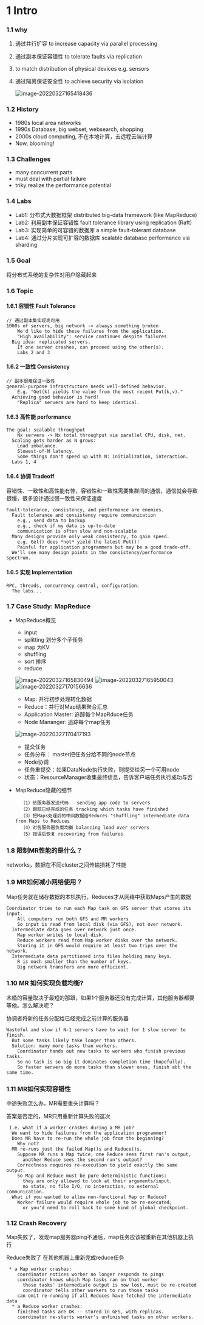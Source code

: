 # 1 Intro

### 1.1 why

1. 通过并行扩容 to increase capacity via parallel processing
2. 通过副本保证容错性 to tolerate faults via replication
3. to match distribution of physical devices e.g. sensors
4.  通过隔离保证安全性 to achieve security via isolation

    ![image-20220327165418436](https://tva1.sinaimg.cn/large/e6c9d24ely1h0ojkac78jj21ht0u0jvx.jpg)

### 1.2 History

* 1980s local area networks
* 1990s Database, big webset, websearch, shopping
* 2000s cloud computing, 不在本地计算，去远程云端计算
* Now, blooming!

### 1.3 Challenges

* many concurrent parts
* must deal with partial failure
* triky realize the performance potential

### 1.4 Labs

* Lab1: 分布式大数据框架 distributed big-data framework (like MapReduce)
* Lab2: 利用副本保证容错性 fault tolerance library using replication (Raft)
* Lab3: 实现简单的可容错的数据库 a simple fault-tolerant database
* Lab4: 通过分片实现可扩容的数据库 scalable database performance via sharding

### 1.5 Goal

将分布式系统的复杂性对用户隐藏起来

### 1.6 Topic

#### 1.6.1 容错性 Fault Tolerance

```
// 通过副本集实现高可用
1000s of servers, big network -> always something broken
    We'd like to hide these failures from the application.
    "High availability": service continues despite failures
  Big idea: replicated servers.
    If one server crashes, can proceed using the other(s).
    Labs 2 and 3
```

#### 1.6.2 一致性 Consistency

```
// 副本很难保证一致性
general-purpose infrastructure needs well-defined behavior.
    E.g. "Get(k) yields the value from the most recent Put(k,v)."
  Achieving good behavior is hard!
    "Replica" servers are hard to keep identical.
```

#### 1.6.3 高性能 performance

```
The goal: scalable throughput
    Nx servers -> Nx total throughput via parallel CPU, disk, net.
  Scaling gets harder as N grows:
    Load imbalance.
    Slowest-of-N latency.
    Some things don't speed up with N: initialization, interaction.
  Labs 1, 4
```

#### 1.6.4 协调 Tradeoff

容错性、一致性和高性能有悖，容错性和一致性需要集群间的通信，通信就会导致很慢，很多设计通过弱一致性来保证速度

```
Fault-tolerance, consistency, and performance are enemies.
  Fault tolerance and consistency require communication
    e.g., send data to backup
    e.g., check if my data is up-to-date
    communication is often slow and non-scalable
  Many designs provide only weak consistency, to gain speed.
    e.g. Get() does *not* yield the latest Put()!
    Painful for application programmers but may be a good trade-off.
  We'll see many design points in the consistency/performance spectrum.
```

#### 1.6.5 实现 Implementation

```
RPC, threads, concurrency control, configuration.
  The labs...
```

### 1.7 Case Study: MapReduce

*   MapReduce概览

    * input
    * splitting 划分多个子任务
    * map 为KV
    * shuffling
    * sort 排序
    * reduce

    ![image-20220327165830494](https://tva1.sinaimg.cn/large/e6c9d24ely1h0ojnykqf3j21g50u0436.jpg) ![image-20220327165950043](https://tva1.sinaimg.cn/large/e6c9d24ely1h0ojpblsu0j21if0u0439.jpg) ![image-20220327170156636](https://tva1.sinaimg.cn/large/e6c9d24ely1h0ojrrcwmdj21fu0u0q6e.jpg)&#x20;

    * Map: 并行初步处理转化数据
    * Reduce：并行对Map结果聚合汇总
    * Application Master: 追踪每个MapRduce任务
    * Node Mananger: 追踪每个map任务

    ![image-20220327170417193](https://tva1.sinaimg.cn/large/e6c9d24ely1h0oju8gie3j21hk0u0go3.jpg)

    * 提交任务
    * 任务分布： master把任务分给不同的node节点
    * Node协调
    * 任务重提交：如果DataNode执行失败，则提交给另一个可用node
    * 状态：ResourceManager收集最终信息，告诉客户端任务执行成功与否
*   MapReduce隐藏的细节

    ```
      （1）给服务器发送代码	sending app code to servers
      （2）跟踪已经完成的任务 tracking which tasks have finished
      （3）把Maps处理后的中间数据给Reduces "shuffling" intermediate data from Maps to Reduces
      （4）对各服务器负载均衡 balancing load over servers
      （5）错误后恢复 recovering from failures
    ```

### 1.8 限制MR性能的是什么？

networks，数据在不同cluster之间传输损耗了性能

### 1.9 MR如何减小网络使用？

Map任务就在储存数据的本机执行，Reduces才从网络中获取Maps产生的数据

```
Coordinator tries to run each Map task on GFS server that stores its input.
    All computers run both GFS and MR workers
    So input is read from local disk (via GFS), not over network.
  Intermediate data goes over network just once.
    Map worker writes to local disk.
    Reduce workers read from Map worker disks over the network.
    Storing it in GFS would require at least two trips over the network.
  Intermediate data partitioned into files holding many keys.
    R is much smaller than the number of keys.
    Big network transfers are more efficient.
```

### 1.10 MR 如何实现负载均衡?

木桶的容量取决于最短的那跟，如果1个服务器还没有完成计算，其他服务器都要等他。怎么解决呢？

协调者将新的任务分配给已经完成之前计算的服务器

```
Wasteful and slow if N-1 servers have to wait for 1 slow server to finish.
  But some tasks likely take longer than others.
  Solution: many more tasks than workers.
    Coordinator hands out new tasks to workers who finish previous tasks.
    So no task is so big it dominates completion time (hopefully).
    So faster servers do more tasks than slower ones, finish abt the same time.
```

### 1.11 MR如何实现容错性

中途失败怎么办，MR需要重头计算吗？

答案是否定的，MR只用重新计算失败的这次

```
 I.e. what if a worker crashes during a MR job?
  We want to hide failures from the application programmer!
  Does MR have to re-run the whole job from the beginning?
    Why not?
  MR re-runs just the failed Map()s and Reduce()s.
    Suppose MR runs a Map twice, one Reduce sees first run's output,
      another Reduce sees the second run's output?
    Correctness requires re-execution to yield exactly the same output.
    So Map and Reduce must be pure deterministic functions:
      they are only allowed to look at their arguments/input.
      no state, no file I/O, no interaction, no external communication.
  What if you wanted to allow non-functional Map or Reduce?
    Worker failure would require whole job to be re-executed,
      or you'd need to roll back to some kind of global checkpoint.
```

### 1.12 Crash Recovery

Map失败了，发现map服务器ping不通后，map任务应该被重新在其他机器上执行

Reduce失败了 在其他机器上重新完成reduce任务

```
 * a Map worker crashes:
    coordinator notices worker no longer responds to pings
    coordinator knows which Map tasks ran on that worker
      those tasks' intermediate output is now lost, must be re-created
      coordinator tells other workers to run those tasks
    can omit re-running if all Reduces have fetched the intermediate data
  * a Reduce worker crashes:
    finished tasks are OK -- stored in GFS, with replicas.
    coordinator re-starts worker's unfinished tasks on other workers.
```
